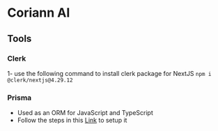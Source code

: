 # Coriann AI

## Tools

### Clerk

1- use the following command to install clerk package for NextJS `npm i @clerk/nextjs@4.29.12`

### Prisma

- Used as an ORM for JavaScript and TypeScript
- Follow the steps in this [Link](https://www.prisma.io/docs/getting-started/setup-prisma/start-from-scratch/relational-databases-typescript-postgresql) to setup it
